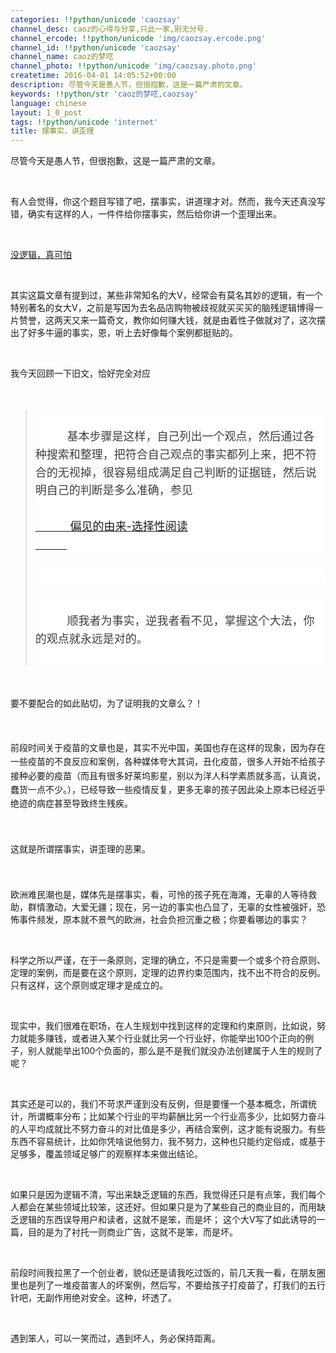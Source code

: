 ```yaml
---
categories: !!python/unicode 'caozsay'
channel_desc: caoz的心得与分享,只此一家,别无分号.
channel_ercode: !!python/unicode 'img/caozsay.ercode.png'
channel_id: !!python/unicode 'caozsay'
channel_name: caoz的梦呓
channel_photo: !!python/unicode 'img/caozsay.photo.png'
createtime: 2016-04-01 14:05:52+00:00
description: 尽管今天是愚人节，但很抱歉，这是一篇严肃的文章。
keywords: !!python/str 'caoz的梦呓,caozsay'
language: chinese
layout: 1_0_post
tags: !!python/unicode 'internet'
title: 摆事实，讲歪理
---
```

<div class="rich_media_content" id="js_content">
<p>
         尽管今天是愚人节，但很抱歉，这是一篇严肃的文章。
        </p>
<p>
<br/>
</p>
<p>
         有人会觉得，你这个题目写错了吧，摆事实，讲道理才对。然而，我今天还真没写错，确实有这样的人，一件件给你摆事实，然后给你讲一个歪理出来。
        </p>
<p>
<br/>
</p>
<p>
<a data_ue_src="http://mp.weixin.qq.com/s?__biz=MzI0MjA1Mjg2Ng==&amp;mid=401500522&amp;idx=1&amp;sn=79e790edaf683ddf34b79853eed895ed&amp;scene=21#wechat_redirect" href="http://mp.weixin.qq.com/s?__biz=MzI0MjA1Mjg2Ng==&amp;mid=401500522&amp;idx=1&amp;sn=79e790edaf683ddf34b79853eed895ed&amp;scene=21#wechat_redirect" target="_blank">
          没逻辑，真可怕
         </a>
</p>
<p>
<br/>
</p>
<p>
         其实这篇文章有提到过，某些非常知名的大V，经常会有莫名其妙的逻辑，有一个特别著名的女大V，之前是写因为去名品店购物被歧视就买买买的脑残逻辑博得一片赞誉，这两天又来一篇奇文，教你如何赚大钱，就是由着性子做就对了，这次摆出了好多牛逼的事实，恩，听上去好像每个案例都挺贴的。
         <br/>
</p>
<p>
<br/>
</p>
<p>
         我今天回顾一下旧文，恰好完全对应
        </p>
<p>
<br/>
</p>
<blockquote>
<p style="max-width: 100%; min-height: 1em; white-space: pre-wrap; color: rgb(62, 62, 62); font-size: 18px; line-height: 28.8px; box-sizing: border-box !important; word-wrap: break-word !important; background-color: rgb(255, 255, 255);">
          基本步骤是这样，自己列出一个观点，然后通过各种搜索和整理，把符合自己观点的事实都列上来，把不符合的无视掉，很容易组成满足自己判断的证据链，然后说明自己的判断是多么准确，参见
          <a data_ue_src="http://mp.weixin.qq.com/s?__biz=MzI0MjA1Mjg2Ng==&amp;mid=400020243&amp;idx=1&amp;sn=a0b22bd51e97b951ad94f423280ee56e&amp;scene=21#wechat_redirect" href="http://mp.weixin.qq.com/s?__biz=MzI0MjA1Mjg2Ng==&amp;mid=400020243&amp;idx=1&amp;sn=a0b22bd51e97b951ad94f423280ee56e&amp;scene=21#wechat_redirect" style="max-width: 100%; box-sizing: border-box !important; word-wrap: break-word !important;" target="_blank">
           偏见的由来-选择性阅读
          </a>
</p>
<p style="max-width: 100%; min-height: 1em; white-space: pre-wrap; color: rgb(62, 62, 62); font-size: 18px; line-height: 28.8px; box-sizing: border-box !important; word-wrap: break-word !important; background-color: rgb(255, 255, 255);">
</p>
<p style="max-width: 100%; min-height: 1em; white-space: pre-wrap; color: rgb(62, 62, 62); font-size: 18px; line-height: 28.8px; box-sizing: border-box !important; word-wrap: break-word !important; background-color: rgb(255, 255, 255);">
          顺我者为事实，逆我者看不见，掌握这个大法，你的观点就永远是对的。
         </p>
</blockquote>
<p>
<br/>
</p>
<p>
         要不要配合的如此贴切，为了证明我的文章么？！
        </p>
<p>
<span style="line-height: 1.6;">
<br/>
</span>
</p>
<p>
<span style="line-height: 1.6;">
          前段时间关于疫苗的文章也是，其实不光中国，美国也存在这样的现象，因为存在一些疫苗的不良反应和案例，各种媒体夸大其词，丑化疫苗，很多人开始不给孩子接种必要的疫苗（而且有很多好莱坞影星，别以为洋人科学素质就多高，认真说，蠢货一点不少。），已经导致一些疫情反复，更多无辜的孩子因此染上原本已经近乎绝迹的病症甚至导致终生残疾。
         </span>
</p>
<p>
<span style="line-height: 1.6;">
<br/>
</span>
</p>
<p>
<span style="line-height: 1.6;">
          这就是所谓摆事实，讲歪理的恶果。
         </span>
</p>
<p>
<span style="line-height: 1.6;">
<br/>
</span>
</p>
<p>
         欧洲难民潮也是，媒体先是摆事实，看，可怜的孩子死在海滩，无辜的人等待救助，群情激动，大爱无疆；现在，另一边的事实也凸显了，无辜的女性被强奸，恐怖事件频发，原本就不景气的欧洲，社会负担沉重之极；你要看哪边的事实？
        </p>
<p>
<br/>
</p>
<p>
         科学之所以严谨，在于一条原则，定理的确立，不只是需要一个或多个符合原则、定理的案例，而是要在这个原则，定理的边界约束范围内，找不出不符合的反例。只有这样，这个原则或定理才是成立的。
        </p>
<p>
<br/>
</p>
<p>
         现实中，我们很难在职场，在人生规划中找到这样的定理和约束原则，比如说，努力就能多赚钱，或者进入某个行业就比另一个行业好，你能举出100个正向的例子，别人就能举出100个负面的，那么是不是我们就没办法创建属于人生的规则了呢？
        </p>
<p>
<br/>
</p>
<p>
         其实还是可以的，我们不苛求严谨到没有反例，但是要懂一个基本概念，所谓统计，所谓概率分布；比如某个行业的平均薪酬比另一个行业高多少，比如努力奋斗的人平均成就比不努力奋斗的对比值是多少，再结合案例，这才能有说服力。有些东西不容易统计，比如你凭啥说他努力，我不努力，这种也只能约定俗成，或基于足够多，覆盖领域足够广的观察样本来做出结论。
        </p>
<p>
<br/>
</p>
<p>
         如果只是因为逻辑不清，写出来缺乏逻辑的东西，我觉得还只是有点笨，我们每个人都会在某些领域比较笨，这还好。但如果只是为了某些自己的商业目的，而用缺乏逻辑的东西误导用户和读者，这就不是笨，而是坏； 这个大V写了如此诱导的一篇，目的是为了衬托一则商业广告，这就不是笨，而是坏。
        </p>
<p>
<br/>
</p>
<p>
         前段时间我拉黑了一个创业者，貌似还是请我吃过饭的，前几天我一看，在朋友圈里也是列了一堆疫苗害人的坏案例，然后写，不要给孩子打疫苗了，打我们的五行针吧，无副作用绝对安全。这种，坏透了。
        </p>
<p>
<br/>
</p>
<p>
         遇到笨人，可以一笑而过，遇到坏人，务必保持距离。
        </p>
<p>
<br/>
</p>
<p>
<span style="line-height: 1.6;">
<br/>
</span>
</p>
</div>